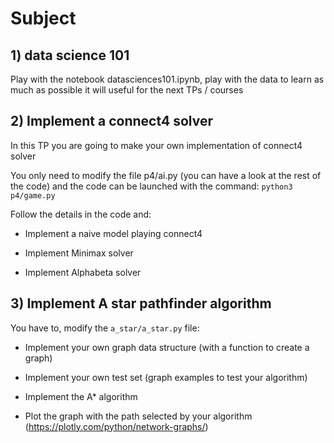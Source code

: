 # Subject

## 1) data science 101

Play with the notebook datasciences101.ipynb, play with the data to learn as much as possible it will useful for the next TPs / courses


## 2) Implement a connect4 solver

In this TP you are going to make your own implementation of connect4 solver

You only need to modify the file p4/ai.py (you can have a look at the rest of the code) and the code can be launched with the command: `python3 p4/game.py`

Follow the details in the code and:

- Implement a naive model playing connect4

- Implement Minimax solver

- Implement Alphabeta solver


## 3) Implement A star pathfinder algorithm

You have to, modify the `a_star/a_star.py` file:

- Implement your own graph data structure (with a function to create a graph)

- Implement your own test set (graph examples to test your algorithm)

- Implement the A* algorithm

- Plot the graph with the path selected by your algorithm (https://plotly.com/python/network-graphs/)
